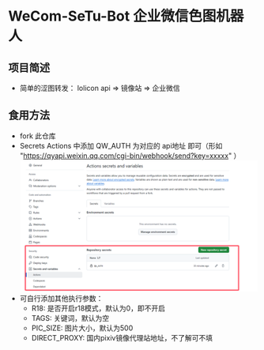 # WeCom-SeTu-Bot 企业微信色图机器人
## 项目简述
+ 简单的涩图转发： lolicon api => 镜像站 => 企业微信

## 食用方法
- fork 此仓库
- Secrets Actions 中添加 QW_AUTH 为对应的 api地址 即可（形如 "https://qyapi.weixin.qq.com/cgi-bin/webhook/send?key=xxxxx" ） ![image](./doc/a_s.png)
- 可自行添加其他执行参数：
  - R18: 是否开启r18模式，默认为0，即不开启
  - TAGS: 关键词，默认为空
  - PIC_SIZE: 图片大小，默认为500
  - DIRECT_PROXY: 国内pixiv镜像代理站地址，不了解可不填